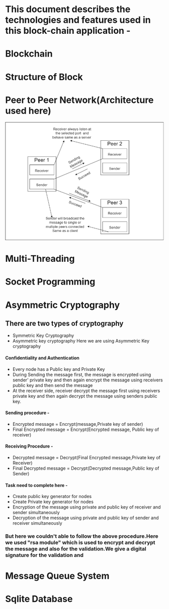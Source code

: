 # This document describes the technologies and features used in this block-chain application - 

# Blockchain 

# Structure of Block

# Peer to Peer Network(Architecture used here)
![title](Images/p2pnetwork.png)
# Multi-Threading

# Socket Programming

# Asymmetric Cryptography 
## There are two types of cryptography
* Symmetric Key Cryptography
* Asymmetric key cryptography
Here we are using Asymmetric Key cryptography 
#### Confidentiality and Authentication
* Every node has a Public key and Private Key
* During Sending the message first, the message is encrypted using sender' private key and then again encrypt the message using receivers public key and then send the message
* At the receiver side, receiver decrypt the message first using receivers private key and then again decrypt the message using senders public key.
#### Sending procedure - 
* Encrypted message = Encrypt(message,Private key of sender)
* Final Encrypted message = Encrypt(Encrypted message, Public key of receiver)
#### Receiving Procedure -
* Decrypted message = Decrypt(Final Encrypted message,Private key of Receiver)
* Final Decrypted message = Decrypt(Decrypted message,Public key of Sender)
#### Task need to complete here - 
* Create public key generator for nodes
* Create Private key generator for nodes
* Encryption of the message using private and public key of receiver and sender simultaneously
* Decryption of the message using private and public key of sender and receiver simultaneously

### But here we couldn't able to follow the above procedure.Here we used "rsa module" which is used to encrypt and decrypt the message and also for the validation.We give a digital signature for the validation and 
# Message Queue System

# Sqlite Database